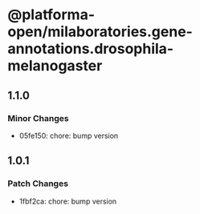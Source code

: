 # @platforma-open/milaboratories.gene-annotations.drosophila-melanogaster

## 1.1.0

### Minor Changes

- 05fe150: chore: bump version

## 1.0.1

### Patch Changes

- 1fbf2ca: chore: bump version

